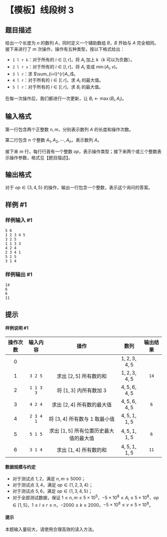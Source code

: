 # 【模板】线段树 3

## 题目描述

给出一个长度为 $n$ 的数列 $A$，同时定义一个辅助数组 $B$，$B$ 开始与 $A$ 完全相同。接下来进行了 $m$ 次操作，操作有五种类型，按以下格式给出：

- `1 l r k`：对于所有的 $i\in[l,r]$，将 $A_i$ 加上 $k$（$k$ 可以为负数）。
- `2 l r v`：对于所有的 $i\in[l,r]$，将 $A_i$ 变成 $\min(A_i,v)$。
- `3 l r`：求 $\sum_{i=l}^{r}A_i$。
- `4 l r`：对于所有的 $i\in[l,r]$，求 $A_i$ 的最大值。
- `5 l r`：对于所有的 $i\in[l,r]$，求 $B_i$ 的最大值。

在每一次操作后，我们都进行一次更新，让 $B_i\gets\max(B_i,A_i)$。


## 输入格式

第一行包含两个正整数 $n,m$，分别表示数列 $A$ 的长度和操作次数。

第二行包含 $n$ 个整数 $A_1,A_2,\cdots,A_n$，表示数列 $A$。

接下来 $m$ 行，每行行首有一个整数 $op$，表示操作类型；接下来两个或三个整数表示操作参数，格式见【题目描述】。


## 输出格式

对于 $op\in\{3,4,5\}$ 的操作，输出一行包含一个整数，表示这个询问的答案。


## 样例 #1

### 样例输入 #1
```
5 6
1 2 3 4 5
3 2 5
1 1 3 3
4 2 4
2 3 4 1
5 1 5
3 1 4
```

### 样例输出 #1

```
14
6
6
11
```

## 提示

#### 样例说明 \#1 ####

| 操作次数 | 输入内容 | 操作 | 数列 | 输出结果 |
| :----------: | :----------: | :----------: | :----------: | :----------: |
| 0 |  |  | $1,2,3,4,5$ |  |
| 1 | `3 2 5` | 求出 $[2,5]$ 所有数的和 | $1,2,3,4,5$ | `14` |
| 2 | `1 1 3 3` | 将 $[1,3]$ 内所有数加 $3$ | $4,5,6,4,5$ |  |
| 3 | `4 2 4` | 求出 $[2,4]$ 所有数的最大值 | $4,5,6,4,5$ | `6` |
| 4 | `2 3 4 1` | 将 $[3,4]$ 所有数与 $1$ 取最小值 | $4,5,1,1,5$ |  |
| 5 | `5 1 5` | 求出 $[1,5]$ 所有位置历史最大值的最大值 | $4,5,1,1,5$ | `6` |
| 6 | `3 1 4` | 求出 $[1,4]$ 所有数的和 | $4,5,1,1,5$ | `11` |

#### 数据规模与约定

- 对于测试点 $1,2$，满足 $n,m\leq 5000$；
- 对于测试点 $3,4$，满足 $op\in\{1,2,3,4\}$；
- 对于测试点 $5,6$，满足 $op\in\{1,3,4,5\}$；
- 对于全部测试数据，保证 $1\leq n,m\leq 5\times 10^5$，$-5\times10^8\leq A_i\leq 5\times10^8$，$op\in[1,5]$，$1 \leq l\leq r \leq n$，$-2000\leq k\leq 2000$，$-5\times10^8\leq v\leq 5\times10^8$。

#### 提示 ####

本题输入量较大，请使用合理高效的读入方法。

